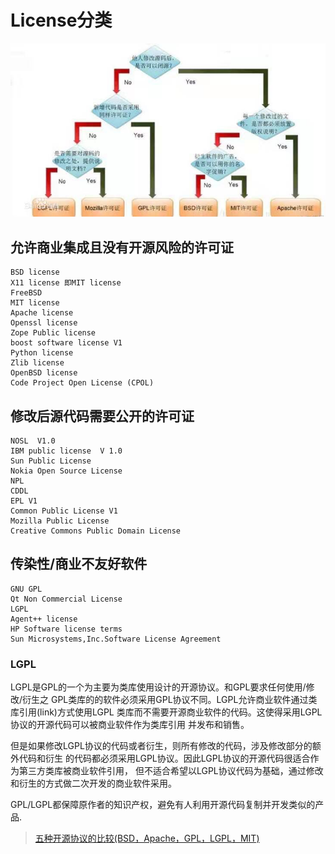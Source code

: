 # License分类

![](./image/License.png)

## 允许商业集成且没有开源风险的许可证

```log
BSD license
X11 license 即MIT license
FreeBSD
MIT license
Apache license
Openssl license
Zope Public license
boost software license V1
Python license
Zlib license
OpenBSD license
Code Project Open License (CPOL)
```

## 修改后源代码需要公开的许可证

```log
NOSL  V1.0
IBM public license  V 1.0
Sun Public License
Nokia Open Source License
NPL
CDDL
EPL V1
Common Public License V1
Mozilla Public License
Creative Commons Public Domain License
```

## 传染性/商业不友好软件

```log
GNU GPL
Qt Non Commercial License
LGPL
Agent++ license
HP Software license terms
Sun Microsystems,Inc.Software License Agreement
```

### LGPL

LGPL是GPL的一个为主要为类库使用设计的开源协议。和GPL要求任何使用/修改/衍生之
GPL类库的的软件必须采用GPL协议不同。LGPL允许商业软件通过类库引用(link)方式使用LGPL
类库而不需要开源商业软件的代码。这使得采用LGPL协议的开源代码可以被商业软件作为类库引用
并发布和销售。

但是如果修改LGPL协议的代码或者衍生，则所有修改的代码，涉及修改部分的额外代码和衍生
的代码都必须采用LGPL协议。因此LGPL协议的开源代码很适合作为第三方类库被商业软件引用，
但不适合希望以LGPL协议代码为基础，通过修改和衍生的方式做二次开发的商业软件采用。

GPL/LGPL都保障原作者的知识产权，避免有人利用开源代码复制并开发类似的产品.

> [五种开源协议的比较(BSD，Apache，GPL，LGPL，MIT)](http://www.ha97.com/833.html)
